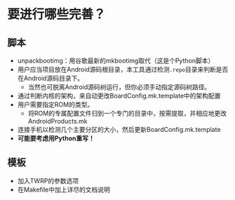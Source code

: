 # 要进行哪些完善？

## 脚本

- unpackbootimg：用谷歌最新的mkbootimg取代（这是个Python脚本）
- 用户应当项目放在Android源码根目录，本工具通过检测`.repo`目录来判断是否在Android源码目录下。
  - 当然也可脱离Android源码树运行，但你必须手动指定源码树路径。
- 通过判断内核的架构，来自动更改BoardConfig.mk.template中的架构配置
- 用户需要指定ROM的类型。
  - 将ROM的专属配置文件归到一个专门的目录中，按需提取，并相应地更改AndroidProducts.mk
- 连接手机以检测几个主要分区的大小，然后更新BoardConfig.mk.template
- **可能要考虑用Python重写！**

## 模板

- 加入TWRP的参数选项
- 在Makefile中加上详尽的文档说明

